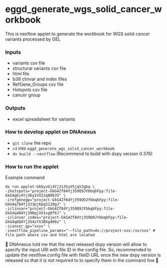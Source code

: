 # eggd_generate_wgs_solid_cancer_workbook
This is nexflow applet to generate the workbook for WGS solid cancer variants processed by GEL

### Inputs
- variants csv file
- structural variants csv file
- html file
- b38 clinvar and index files
- RefGene_Groups csv file
- Hotspots csv file
- cancer group

### Outputs
- excel spreadsheet for variants

### How to develop applet on DNAnexus
- `git clone` the repo
- `cd` into `eggd_generate_wgs_solid_cancer_workbook`
- `dx build --nextflow` (Recommend to build with dxpy version 0.376)

### How to run the applet
Example command
```
dx run applet-GkGyvGj4Yj3135yV5jqVJgbq \
-ihotspots="project-GkG4Zf84Yj359Q9JYbbqbFpy:file-GkG4q6j4Yj36y2VXZzqB09J5" \
-irefgenegp="project-GkG4Zf84Yj359Q9JYbbqbFpy:file-GkG4q784Yj3J3pjKpq3110gJ" \
-iclinvar="project-GkG4Zf84Yj359Q9JYbbqbFpy:file-GkG4q484Yj300qjXX1vg8f6J" \
-iclinvar_index="project-GkG4Zf84Yj359Q9JYbbqbFpy:file-GkG4q6Q4Yj354zfXJBXg408z" \
-icancer_gp="xxxx" \
-inextflow_pipeline_params="--file_path=dx://project-xxx:/xx/xxx" # file path where csv and html are located
```

:triangular_flag_on_post: DNAnexus told me that the next released dxpy version will allow to specify the input URI with file ID in the config file. So, recommended to update the nextflow.config file with fileID URL once the new dxpy version is released so that it is not required to to specify them in the command line :triangular_flag_on_post:
